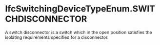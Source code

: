 IfcSwitchingDeviceTypeEnum.SWITCHDISCONNECTOR
=============================================
A switch disconnector is a switch which in the open position satisfies the
isolating requirements specified for a disconnector.


